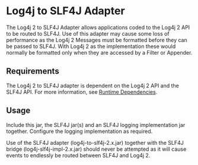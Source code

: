 <!-- vim: set syn=markdown : -->
<!--
    Licensed to the Apache Software Foundation (ASF) under one or more
    contributor license agreements.  See the NOTICE file distributed with
    this work for additional information regarding copyright ownership.
    The ASF licenses this file to You under the Apache License, Version 2.0
    (the "License"); you may not use this file except in compliance with
    the License.  You may obtain a copy of the License at

         http://www.apache.org/licenses/LICENSE-2.0

    Unless required by applicable law or agreed to in writing, software
    distributed under the License is distributed on an "AS IS" BASIS,
    WITHOUT WARRANTIES OR CONDITIONS OF ANY KIND, either express or implied.
    See the License for the specific language governing permissions and
    limitations under the License.
-->

# Log4j to SLF4J Adapter

The Log4j 2 to SLF4J Adapter allows applications coded to the Log4j 2 API to be routed to SLF4J.
Use of this adapter may cause some loss of performance as the Log4j 2 Messages must be formatted
before they can be passed to SLF4J. With Log4j 2 as the implementation these would normally be
formatted only when they are accessed by a Filter or Appender.

## Requirements

The Log4j 2 to SLF4J adapter is dependent on the Log4j 2 API and the SLF4J API.
For more information, see [Runtime Dependencies](../runtime-dependencies.html).

## Usage

Include this jar, the SLF4J jar(s) and an SLF4J logging implementation jar together. Configure
the logging implementation as required.

<div class="alert alert-danger">
Use of the SLF4J adapter (log4j-to-slf4j-2.x.jar) together with
the SLF4J bridge (log4j-slf4j-impl-2.x.jar) should
never be attempted as it will cause events to endlessly be routed between
SLF4J and Log4j 2.
</div>
